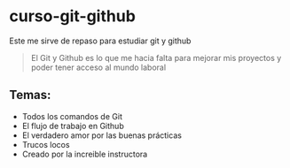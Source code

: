 # curso-git-github
Este me sirve de repaso para estudiar git y github
> El Git y Github es lo que me hacia falta para mejorar mis proyectos y poder tener acceso al mundo laboral

## Temas:
* Todos los comandos de Git
* El flujo de trabajo en Github
* El verdadero amor por las buenas prácticas
* Trucos locos
* Creado por la increible instructora